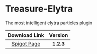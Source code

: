 # Treasure-Elytra
The most intelligent elytra particles plugin

|                      Download Link                       |  Version  |
|:--------------------------------------------------------:|:---------:|
| [Spigot Page](https://www.spigotmc.org/resources/99860/) | **1.2.3** |